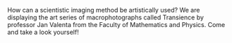 How can a scientistic imaging method be artistically used? We are displaying
the art series of macrophotographs called Transience by professor Jan Valenta
from the Faculty of Mathematics and Physics. Come and take a look yourself!
